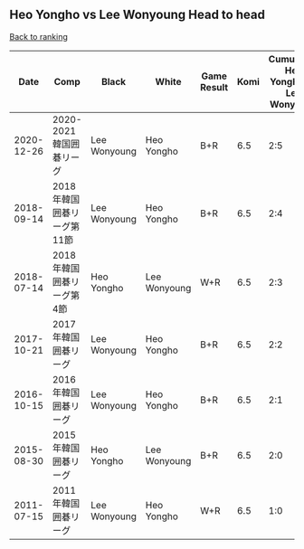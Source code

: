 ## Heo Yongho vs Lee Wonyoung Head to head

[Back to ranking](../../index.md)




| **Date** | **Comp** | **Black** | **White** | **Game Result** | **Komi** | **Cumulative Heo Yongho Vs Lee Wonyoung** | **Heo Yongho Streak** | **Lee Wonyoung Streak** | 
| --- | --- | --- | --- | --- | --- | --- | --- | --- |
| 2020-12-26 | 2020-2021韓国囲碁リーグ | Lee Wonyoung | Heo Yongho | B+R | 6.5 | 2:5 | 0 | 5 | 
| 2018-09-14 | 2018年韓国囲碁リーグ第11節 | Lee Wonyoung | Heo Yongho | B+R | 6.5 | 2:4 | 0 | 4 | 
| 2018-07-14 | 2018年韓国囲碁リーグ第4節 | Heo Yongho | Lee Wonyoung | W+R | 6.5 | 2:3 | 0 | 3 | 
| 2017-10-21 | 2017年韓国囲碁リーグ | Lee Wonyoung | Heo Yongho | B+R | 6.5 | 2:2 | 0 | 2 | 
| 2016-10-15 | 2016年韓国囲碁リーグ | Lee Wonyoung | Heo Yongho | B+R | 6.5 | 2:1 | 0 | 1 | 
| 2015-08-30 | 2015年韓国囲碁リーグ | Heo Yongho | Lee Wonyoung | B+R | 6.5 | 2:0 | 2 | 0 | 
| 2011-07-15 | 2011年韓国囲碁リーグ | Lee Wonyoung | Heo Yongho | W+R | 6.5 | 1:0 | 1 | 0 |




